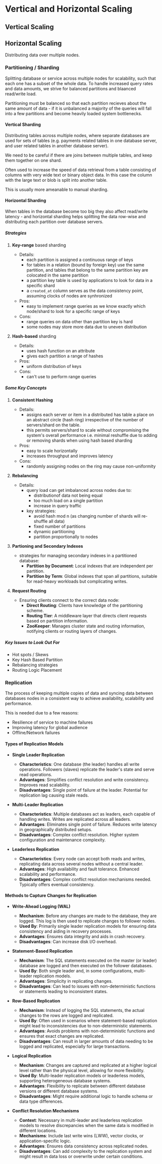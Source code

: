 # Vertical and Horizontal Scaling

## Vertical Scaling

## Horizontal Scaling

Distributing data over multiple nodes.

### Partitioning / Sharding

Splitting database or service across multiple nodes for scalability, such that each one has a subset of the whole data. To handle increased query rates and data amounts, we strive for balanced partitions and blaanced read/write load.

Partitioning must be balanced so that each partition recieves about the same amount of data - if it is unbalanced a majority of the queries will fall into a few partitions and become heavily loaded system bottlenecks. 

#### Vertical Sharding

Distributing tables across multiple nodes, where separate databases are used for sets of tables (e.g. payments related tables in one database server, and user related tables in another database server).

We need to be careful if there are joins between multiple tables, and keep them together on one shard. 

Often used to increase the speed of data retrieval from a table consisting of columns with very wide text or binary object data. In this case the column with the large text or blob is split into another table.

This is usually more ameanable to manual sharding.

#### Horizontal Sharding

When tables in the database become too big they also affect read/write latency - and horizontal sharding helps splitting the data row-wise and distributing each partition over database servers.

##### Strategies

1. **Key-range** based sharding
    - Details:
        - each partition is assigned a continuous range of keys
        - for tables in a relation (bound by foreign key) use the same partition, and tables that belong to the same partition key are colocated in the same partition
        - a partition key table is used by applications to look for data in a specific shard
        - a `created_at` column serves as the data consistency point, assuming clocks of nodes are synhronized
    - Pros:
        - easy to implement range queries as we know exactly which node/shard to look for a specific range of keys
    - Cons:
        - range queries on data other than partition key is hard
        - some nodes may store more data due to uneven distribution

2. **Hash-based** sharding
    - Details:
        - uses hash function on an attribute
        - gives each partition a range of hashes
    - Pros:
        - uniform distribution of keys
    - Cons:
        - can't use to perform range queries

##### Some Key Concepts

1. **Consistent Hashing**
    - Details:
        - assigns each server or item in a distributed has table a place on an abstract circle (hash ring) irrespective of the number of servers/shard on the table. 
        - this permits servers/shard to scale without compromising the system's overall performance i.e. minimal reshuffle due to adding or removing shards when using hash based sharding
    - Pros:
        - easy to scale horizontally
        - increases throughput and improves latency
    - Cons:
        - randomly assigning nodes on the ring may cause non-uniformity

2. **Rebalancing**
    - Details:
        - query load can get imbalanced across nodes due to:
            - distributionof data not being equal
            - too much load on a single partition
            - increase in query traffic
        - key strategies:
          - avoid hash mod n (as changing number of shards will re-shuffle all data)
          - fixed number of partitions
          - dynamic partitioning
          - partition proportionally to nodes

3. **Partioning and Secondary Indexes**
    - strategies for managing secondary indexes in a partitioned database:
        - **Partition by Document**: Local indexes that are independent per partition.
        - **Partition by Term**: Global indexes that span all partitions, suitable for read-heavy workloads but complicating writes.

4. **Request Routing**

    - Ensuring clients connect to the correct data node:
        - **Direct Routing**: Clients have knowledge of the partitioning scheme.
        - **Routing Tier**: A middleware layer that directs client requests based on partition information.
        - **ZooKeeper**: Manages cluster state and routing information, notifying clients or routing layers of changes.


##### Key Issues to Look Out For

- Hot spots / Skews
- Key Hash Based Partition
- Rebalancing strategies
- Routing Logic Placement

### Replication

The process of keeping multiple copies of data and syncing data between databases nodes in a consistent way to achieve availability, scalability and performance.

This is needed due to a few reasons:

- Resilience of service to machine failures
- Improving latency for global audience
- Offline/Network failures

#### Types of Replication Models

- **Single Leader Replication**
    - **Characteristics**: One database (the leader) handles all write operations. Followers (slaves) replicate the leader's state and serve read operations.
    - **Advantages**: Simplifies conflict resolution and write consistency. Improves read scalability.
    - **Disadvantages**: Single point of failure at the leader. Potential for replication lag causing stale reads.

- **Multi-Leader Replication**
    - **Characteristics**: Multiple databases act as leaders, each capable of handling writes. Writes are replicated across all leaders.
    - **Advantages**: Eliminates single point of failure. Reduces write latency in geographically distributed setups.
    - **Disadvantages**: Complex conflict resolution. Higher system configuration and maintenance complexity.

- **Leaderless Replication**
    - **Characteristics**: Every node can accept both reads and writes, replicating data across several nodes without a central leader.
    - **Advantages**: High availability and fault tolerance. Enhanced scalability and performance.
    - **Disadvantages**: Complex conflict resolution mechanisms needed. Typically offers eventual consistency.

#### Methods to Capture Changes for Replication

- **Write-Ahead Logging (WAL)**
    - **Mechanism**: Before any changes are made to the database, they are logged. This log is then used to replicate changes to follower nodes.
    - **Used By**: Primarily single leader replication models for ensuring data consistency and aiding in recovery processes.
    - **Advantages**: Ensures data integrity and aids in crash recovery.
    - **Disadvantages**: Can increase disk I/O overhead.

- **Statement-Based Replication**
    - **Mechanism**: The SQL statements executed on the master (or leader) database are logged and then executed on the follower databases.
    - **Used By**: Both single leader and, in some configurations, multi-leader replication models.
    - **Advantages**: Simplicity in replicating changes.
    - **Disadvantages**: Can lead to issues with non-deterministic functions or statements leading to inconsistent states.

- **Row-Based Replication**
    - **Mechanism**: Instead of logging the SQL statements, the actual changes to the rows are logged and replicated.
    - **Used By**: Often used in scenarios where statement-based replication might lead to inconsistencies due to non-deterministic statements.
    - **Advantages**: Avoids problems with non-deterministic functions and ensures that exact changes are replicated.
    - **Disadvantages**: Can result in larger amounts of data needing to be logged and replicated, especially for large transactions.

- **Logical Replication**
    - **Mechanism**: Changes are captured and replicated at a higher logical level rather than the physical level, allowing for more flexibility.
    - **Used By**: Multi-leader replication models or leaderless models, supporting heterogeneous database systems.
    - **Advantages**: Flexibility to replicate between different database versions or different database systems.
    - **Disadvantages**: Might require additional logic to handle schema or data type differences.

- **Conflict Resolution Mechanisms**
    - **Context**: Necessary in multi-leader and leaderless replication models to resolve discrepancies when the same data is modified in different locations.
    - **Mechanisms**: Include last write wins (LWW), vector clocks, or application-specific logic.
    - **Advantages**: Ensures data consistency across replicated nodes.
    - **Disadvantages**: Can add complexity to the replication system and might result in data loss or overwrite under certain conditions.